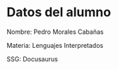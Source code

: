 # Datos del alumno

Nombre: Pedro Morales Cabañas 

Materia: Lenguajes Interpretados

SSG: Docusaurus
